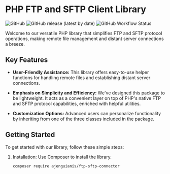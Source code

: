 # PHP FTP and SFTP Client Library

![GitHub](https://img.shields.io/github/license/yourusername/yourrepository)
![GitHub release (latest by date)](https://img.shields.io/github/v/release/yourusername/yourrepository)
![GitHub Workflow Status](https://img.shields.io/github/workflow/status/yourusername/yourrepository/CI%20Build)

Welcome to our versatile PHP library that simplifies FTP and SFTP protocol operations, making remote file management and distant server connections a breeze.

## Key Features

- **User-Friendly Assistance:** This library offers easy-to-use helper functions for handling remote files and establishing distant server connections.
  
- **Emphasis on Simplicity and Efficiency:** We've designed this package to be lightweight. It acts as a convenient layer on top of PHP's native FTP and SFTP protocol capabilities, enriched with helpful utilities.

- **Customization Options:** Advanced users can personalize functionality by inheriting from one of the three classes included in the package.

## Getting Started

To get started with our library, follow these simple steps:

1. Installation: Use Composer to install the library.
   
   ```bash
   composer require ajenguianis/ftp-sftp-connector
